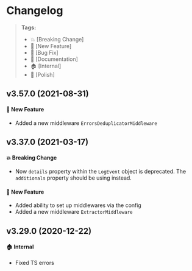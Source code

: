 Changelog
=========

> **Tags:**
> - :boom:       [Breaking Change]
> - :rocket:     [New Feature]
> - :bug:        [Bug Fix]
> - :memo:       [Documentation]
> - :house:      [Internal]
> - :nail_care:  [Polish]

## v3.57.0 (2021-08-31)

#### :rocket: New Feature

* Added a new middleware `ErrorsDeduplicatorMiddleware`

## v3.37.0 (2021-03-17)

#### :boom: Breaking Change

* Now `details` property within the `LogEvent` object is deprecated.
  The `additionals` property should be using instead.

#### :rocket: New Feature

* Added ability to set up middlewares via the config
* Added a new middleware `ExtractorMiddleware`

## v3.29.0 (2020-12-22)

#### :house: Internal

* Fixed TS errors
